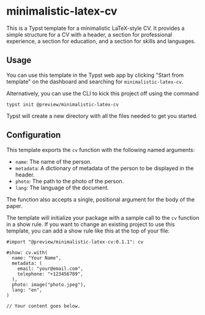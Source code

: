 # minimalistic-latex-cv

This is a Typst template for a minimalistic LaTeX-style CV. It provides a simple
structure for a CV with a header, a section for professional experience, a section
for education, and a section for skills and languages.

## Usage

You can use this template in the Typst web app by clicking "Start from template"
on the dashboard and searching for `minimalistic-latex-cv`.

Alternatively, you can use the CLI to kick this project off using the command

```
typst init @preview/minimalistic-latex-cv
```

Typst will create a new directory with all the files needed to get you started.

## Configuration

This template exports the `cv` function with the following named arguments:

- `name`: The name of the person.
- `metadata`: A dictionary of metadata of the person to be displayed in the header.
- `photo`: The path to the photo of the person.
- `lang`: The language of the document.

The function also accepts a single, positional argument for the body of the
paper.

The template will initialize your package with a sample call to the `cv`
function in a show rule. If you want to change an existing project to use this
template, you can add a show rule like this at the top of your file:

```typ
#import "@preview/minimalistic-latex-cv:0.1.1": cv

#show: cv.with(
  name: "Your Name",
  metadata: (
    email: "your@email.com",
    telephone: "+123456789",
  ),
  photo: image("photo.jpeg"),
  lang: "en",
)

// Your content goes below.
```
